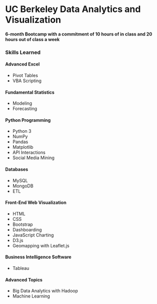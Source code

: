 # UC Berkeley Data Analytics and Visualization 
#### 6-month Bootcamp with a commitment of 10 hours of in class and 20 hours out of class a week
### Skills Learned
#### Advanced Excel               
* Pivot Tables                 
* VBA Scripting
#### Fundamental Statistics
* Modeling
* Forecasting
#### Python Programming
* Python 3
* NumPy
* Pandas
* Matplotlib
* API Interactions
* Social Media Mining
#### Databases
* MySQL
* MongoDB
* ETL
#### Front-End Web Visualization
* HTML
* CSS
* Bootstrap
* Dashboarding
* JavaScript Charting
* D3.js
* Geomapping with Leaflet.js
#### Business Intelligence Software
* Tableau
#### Advanced Topics
* Big Data Analytics with Hadoop
* Machine Learning
